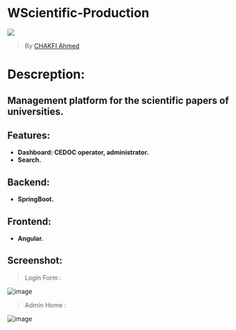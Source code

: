 # WScientific-Production

![](https://www.fresubin.com/co/sites/default/files/styles/hero_image_xl/public/2020-02/Scientific_Backround_Picture-ST_1.jpg?itok=VvsEoW2l)


> By [CHAKFI Ahmed](https://www.linkedin.com/in/chakfi-ahmed/)

 # Descreption:

## Management platform for the scientific papers of universities.



## Features:

- **Dashboard: CEDOC operator, administrator.**
- **Search.**


## Backend:
- **SpringBoot.**

## Frontend:
- **Angular.**

## Screenshot:

 > Login Form :
 
![image](https://user-images.githubusercontent.com/36175107/120848679-fefc0080-c56c-11eb-9d77-6b6ee3a20e3f.png)


 > Admin Home : 

![image](https://user-images.githubusercontent.com/36175107/120897155-aab05980-c61c-11eb-84ae-d3e7f4354e97.png)

